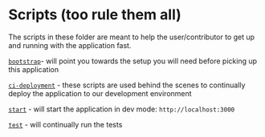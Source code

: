 # Scripts (too rule them all)

The scripts in these folder are meant to help the user/contributor to get up and running with the application fast.

[`bootstrap`](bootstrap)- will point you towards the setup you will need before picking up this application

[`ci-deployment`](ci-deployment) - these scripts are used behind the scenes to continually deploy the application
to our development environment

[`start`](start) - will start the application in dev mode: `http://localhost:3000`

[`test`](test) - will continually run the tests
